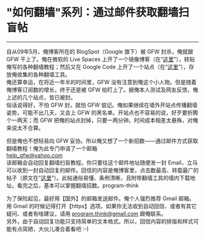 # "如何翻墙"系列：通过邮件获取翻墙扫盲帖 

-----

 自从09年5月，俺博客所在的 BlogSpot（Google 旗下）被 GFW 封杀，俺就跟 GFW 干上了。俺在微软的 Live Spaces 上开了一个镜像博客（在“[这里](https://program-think.spaces.live.com/)”），转贴俺写的各种翻墙教程；然后又在 Google Code 上开了一个站点（在“[这里](https://code.google.com/p/program-think/)”），存放俺收集的各种翻墙工具。  
 俺还算幸运，在将近一年半的时间里，GFW 没有注意到俺这个小人物。但是随着俺博客订阅数的增长，终于还是被 GFW 给盯上了。据俺本人测试及网友反馈，俺上述的几个站点，皆已被封。  
 俗话说得好，不怕 GFW 封，就怕 GFW 惦记。俺如果继续在墙外开站点传播翻墙姿势，可能不出几天，又会上 GFW 的黑名单。开站点也不容易的说，好歹要折腾个一两天；而 GFW 把俺的站点封掉，只要一两分钟。时间成本相差太悬殊，对俺来说太不合算。  
   
 但是俺也不想轻易向 GFW 妥协。所以俺又想了一个新招数——通过邮件方式获取翻墙教程！俺为此专门申请了一个邮箱  
  [help\_gfw@yahoo.com](mailto:help_gfw@yahoo.com)  
 该邮箱会自动回复翻墙扫盲教程。你只要往这个邮件地址随便发一封 Email，立马可以收到一封自动回复的邮件。回信的内容是俺博客里，点击数最高、转载最广的帖子（原文在“[这里](https://program-think.blogspot.com/2009/05/how-to-break-through-gfw.html)”）。此帖通俗易懂、条例清晰，且附带翻墙工具的墙内下载地址。看完之后，基本可以掌握翻墙招数。program-think  
   
 为了保险起见，最好用【国外】的邮箱发送邮件。俺个人强烈推荐 Gmail 邮箱。用 Gmail 的时候记得打开【https】选项。如果你无法收到自动回信、或者有其它疑问、或者有啥建议，请用 [program.think@gmail.com](mailto:program.think@gmail.com) 跟俺联系。  
 另外，由于自动回复功能只支持简单的文本格式。所以，回信内容的排版和样式可能有点简陋，大伙儿凑合着看吧 :-) 